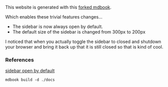 
This website is generated with this [forked mdbook](https://github.com/stormasm/mdBook).

Which enables these trivial features changes...

 * The sidebar is now always open by default.
 * The default size of the sidebar is changed from 300px to 200px

I noticed that when you actually toggle the sidebar to closed
and shutdown your browser and bring it back up that it is still
closed so that is kind of cool.

### References

[sidebar open by default](https://github.com/stormasm/mdBook/commit/53abee11b2f70c435c99ebe151cb75f77e191f98)

```
mdbook build -d ./docs
```
